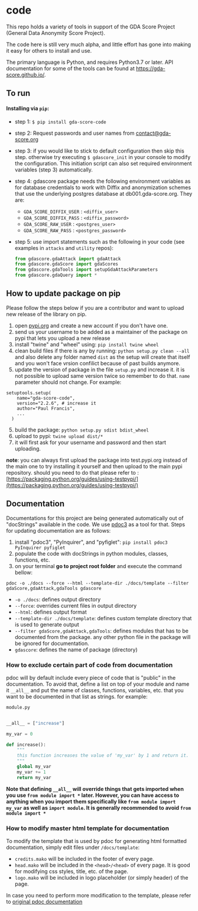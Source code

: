  
# code    
    
This repo holds a variety of tools in support of the GDA Score Project (General Data Anonymity Score Project).    
    
The code here is still very much alpha, and little effort has gone into making it easy for others to install and use.    
    
The primary language is Python, and requires Python3.7 or later. API documentation for some of the tools can be found at https://gda-score.github.io/.    
    
## To run    
    
#### Installing via `pip`:    
   - step 1: `$ pip install gda-score-code`
   
   - step 2: Request passwords and user names from contact@gda-score.org
   
   - step 3: if you would like to stick to default configuration then skip this step. otherwise try executing `$ gdascore_init` in your console  to modify the configuration.
   This initiation script can also set required environment variables 
   (step 3) automatically.
       
   - step 4: gdascore package needs the following environment variables as for database credentials
   to work with Diffix and anonymization schemes that use the underlying postgres database at db001.gda-score.org. They are:
        - `GDA_SCORE_DIFFIX_USER` : `<diffix_user>` 
        - `GDA_SCORE_DIFFIX_PASS` : `<diffix_password>` 
        - `GDA_SCORE_RAW_USER` : `<postgres_user>` 
        - `GDA_SCORE_RAW_PASS` : `<postgres_password>`
            
    
   - step 5: use import statements such as the following in your code (see examples in `attacks` and `utility` repos):    
      ```python    
      from gdascore.gdaAttack import gdaAttack
      from gdascore.gdaScore import gdaScores    
      from gdascore.gdaTools import setupGdaAttackParameters  
      from gdascore.gdaQuery import *   
      ```

## How to update package on pip
Please follow the steps below if you are a contributor and want to upload new release of the library on pip.
 1. open [pypi.org](https://pypi.org) and create a new account if you don't have one.
 2. send us your username to be added as a maintainer of the package on pypi that lets you upload a new release
 3. install "twine" and "wheel" using: `pip install twine wheel`
 4. clean build files if there is any by running: `python setup.py clean --all` and also delete any folder named `dist` as the setup will create that itself and you won't face vrsion confilict because of past builds anymore.
 5. update the version of package in the file `setup.py` and increase it. it is not possible to upload same version twice so remember to do that. `name` parameter should not change. For example:
``` 
setuptools.setup(  
    name="gda-score-code",  
    version="2.2.6", # increase it
    author="Paul Francis",
    ...
  )
  ```
  5. build the package: `python setup.py sdist bdist_wheel`
  6. upload to pypi: `twine upload dist/*`
  7. it will first ask for your username and password and then start uploading.

**note**: you can always first upload the package into test.pypi.org instead of the main one to try installing it yourself and then upload to the main pypi repository. should you need to do that please refer to : [https://packaging.python.org/guides/using-testpypi/](https://packaging.python.org/guides/using-testpypi/)


## Documentation
Documentations for this project are being generated automatically out of "docStrings" available in the code.
We use [pdoc3](https://pypi.org/project/pdoc3/) as a tool for that. Steps for updating documentation are as follows:
 1. install "pdoc3", "PyInquirer", and "pyfiglet": `pip install pdoc3 PyInquirer pyfiglet`
 2. populate the code with docStrings in python modules, classes, functions, etc.
 3. on your terminal **go to project root folder** and execute the command bellow:
 ```shell
 pdoc -o ./docs --force --html --template-dir ./docs/template --filter gdaScore,gdaAttack,gdaTools gdascore
 ```
 
  - `-o ./docs`: defines output directory
  - `--force`: overrides current files in output directory
  - `--html`: defines output format
  - `--template-dir ./docs/template`: defines custom template directory that is used to generate output
  - `--filter gdaScore,gdaAttack,gdaTools`: defines modules that has to be documented from the package. any other python file in the package will be ignored for documentation.
  - `gdascore`: defines the name of package (directory)
 
### How to exclude certain part of code from documentation
pdoc will by default include every piece of code that is "public" in the documentation. To avoid that, define a list on top of your module
and name it `__all__` and put the name of classes, functions, variables, etc. that you want to be documented in that list as strings.
for example:
```python
module.py


__all__ = ["increase"]

my_var = 0

def increase():
    """
    this function increases the value of 'my_var' by 1 and return it.
    """
    global my_var
    my_var += 1
    return my_var
```

**Note that defining `__all__` will override things that gets imported when you use `from module import *` later.
However, you can have access to anything when you import them specifically like `from module import my_var` as well as `import module`. It is generally recommended to avoid `from module import *`**

### How to modify master html template for documentation
To modify the template that is used by pdoc for generating html formatted documentation, simply edit files under `/docs/template`:
 - `credits.mako` will be included in the footer of every page.
 - `head.mako`   will be included in the `<head>/<head>` of every page. It is good for modifying css styles, title, etc. of the page.
 - `logo.mako` will be included in logo placeholder (or simply header) of the page.
 
In case you need to perform more modification to the template, please refer to [original pdoc documentation](https://pdoc3.github.io/pdoc/doc/pdoc/)
